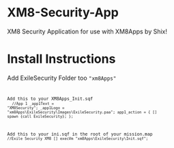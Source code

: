 # XM8-Security-App
XM8 Security Application for use with XM8Apps by Shix!

# Install Instructions
Add ExileSecurity Folder too <code>"xm8Apps\"<code>

Add this to your XM8Apps_Init.sqf
<br>
<code>
//App 1
_app1Text = "XM8Security";
_app1Logo = "xm8Apps\ExileSecurity\Images\ExileSecurity.paa";
app1_action = {
[] spawn {call ExileSecurity}; 
};
</code>

Add this to your ini.sqf in the root of your mission.map
<code>
//Exile Security XM8
[] execVm "xm8Apps\ExileSecurity\Init.sqf";	
</code>

